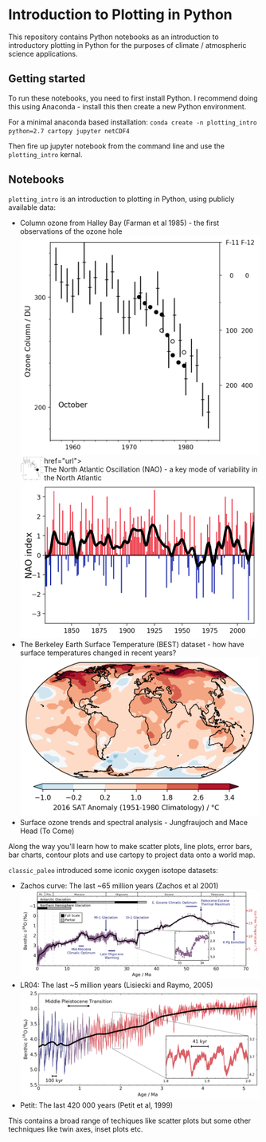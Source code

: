 # Introduction to Plotting in Python
This repository contains Python notebooks as an introduction to introductory plotting in Python for the purposes of climate / atmospheric science applications.

## Getting started
To run these notebooks, you need to first install Python. I recommend doing this using Anaconda - install this then create a new Python environment.

For a minimal anaconda based installation:
`conda create -n plotting_intro python=2.7 cartopy jupyter netCDF4`

Then fire up jupyter notebook from the command line and use the `plotting_intro` kernal.

## Notebooks

`plotting_intro` is an introduction to plotting in Python, using publicly available data:
* Column ozone from Halley Bay (Farman et al 1985) - the first observations of the ozone hole 
![farman](https://github.com/dcw32/plotting-intro/raw/master/img/farman.png)
 href="url"><img src="https://github.com/dcw32/plotting-intro/raw/master/img/farman.png" align="left" height="48" width="48" ></a>
* The North Atlantic Oscillation (NAO) - a key mode of variability in the North Atlantic
![nao](https://github.com/dcw32/plotting-intro/raw/master/img/nao.png)
* The Berkeley Earth Surface Temperature (BEST) dataset - how have surface temperatures changed in recent years?
![best](https://github.com/dcw32/plotting-intro/raw/master/img/best.png)
* Surface ozone trends and spectral analysis - Jungfraujoch and Mace Head (To Come)

Along the way you'll learn how to make scatter plots, line plots, error bars, bar charts, contour plots and use cartopy to project data onto a world map.

`classic_paleo` introduced some iconic oxygen isotope datasets:
* Zachos curve: The last ~65 million years (Zachos et al 2001)
![zachos](https://github.com/dcw32/plotting-intro/raw/master/img/zachos.png)
* LR04: The last ~5 million years (Lisiecki and Raymo, 2005)
![lr04](https://github.com/dcw32/plotting-intro/raw/master/img/lr2004.png)
* Petit: The last 420 000 years (Petit et al, 1999)

This contains a broad range of techiques like scatter plots but some other techniques like twin axes, inset plots etc.
